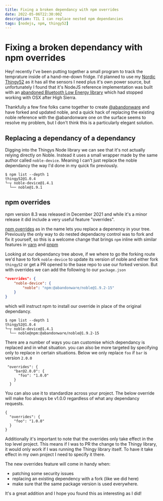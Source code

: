 ```yaml
---
title: Fixing a broken dependancy with npm overrides
date: 2022-05-06T22:30:00Z
description: TIL I can replace nested npm dependancies
tags: [nodejs, npm, thingy52]
---
```

# Fixing a broken dependancy with npm overrides

Hey! recently I've been putting together a small program to track the temprature inside of a hand-me-down fridge. I'd planned to use my [Nordic Thingy52](https://www.nordicsemi.com/Products/Development-hardware/Nordic-Thingy-52) as it has all the sensors I need plus it's own power source, but unfortunately I found that it's NodeJS reference implementation was built with an [abandoned Bluetooth Low Energy library](https://github.com/noble/noble) which had stopped working with OSX after High Sierra. 

Thankfully a few fine folks came together to create [@abandonware](https://abandonware.github.io/) and have forked and updated noble, and a quick hack of replacing the existing noble reference with the @abandonware one on the surface seems to resolve my problem, but I don't think this is a particularly elegant solution.


## Replacing a dependancy of a dependancy
Digging into the Thingys Node library we can see that it's not actually relying directly on Noble. Instead it uses a small wrapper made by the same author called `noble-device`. Meaning I can't just replace the noble dependancy the way I'd done in my quick fix previously. 

```
$ npm list --depth 1
thingy52@1.0.4
└─┬ noble-device@1.4.1
  └── noble@1.9.1
```

## npm overrides
npm version 8.3 was released in December 2021 and while it's a minor release it did include a very useful feature "overrides". 

[npm overrides](https://docs.npmjs.com/cli/v8/configuring-npm/package-json#overrides) as in the name lets you replace a depenency in your tree. Previously the only way to do nested dependacny control was to fork and fix it yourself, so this is a welcome change that brings `npm` inline with similar features in [yarn](https://classic.yarnpkg.com/en/docs/selective-version-resolutions/) and [pnpm](https://pnpm.io/package_json#pnpmoverrides)


Looking at our dependancy tree above, if we where to go the forking route we'd have to fork `noble-device` to update its version of noble and either fork `thingy52` or get a PR opened to the base repo to use our forked version. But with overrides we can add the following to our `package.json`

```json
"overrides": {
    "noble-device": {
        "noble": "npm:@abandonware/noble@1.9.2-15"
    }
}
```

which will instruct npm to install our override in place of the original dependancy.


```
$ npm list --depth 1
thingy52@1.0.4
└─┬ noble-device@1.4.1
  └── noble@npm:@abandonware/noble@1.9.2-15
```

There are a number of ways you can customise which dependancy is replaced and in what situation. you can also be more targeted by specifying only to replace in certain situations. Below we only replace `foo` if `bar` is version `2.0.0`

```
 "overrides": {
    "bar@2.0.0": {
      "foo": "1.0.0"
    }
  }
```

You can also use it to standardize across your project. The below override will make foo always be v1.0.0 regardless of what any dependancy requests.

```
{
  "overrides": {
    "foo": "1.0.0"
  }
}
```

Additionally it's important to note that the overrides only take effect in the top level project. This means if I was to PR the change to the Thingy library, it would only work if I was running the Thingy library itself. To have it take effect in my own project I need to specify it there.

The new overrides feature will come in handy when:

* patching some security issues
* replacing an existing dependency with a fork (like we did here)
* make sure that the same package version is used everywhere.

It's a great addition and I hope you found this as interesting as I did!


